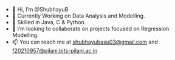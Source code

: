 - 👋 Hi, I’m @ShubhayuB
- 👀 Currently Working on Data Analysis and Modelling. 
- 🌱 Skilled in Java, C & Python.
- 💞️ I’m looking to collaborate on projects focused on Regression Modelling.
- 📫 You can reach me at shubhayubasu03@gmail.com and f20210957@pilani.bits-pilani.ac.in

<!---
ShubhayuB/ShubhayuB is a ✨ special ✨ repository because its `README.md` (this file) appears on your GitHub profile.
You can click the Preview link to take a look at your changes.
--->

